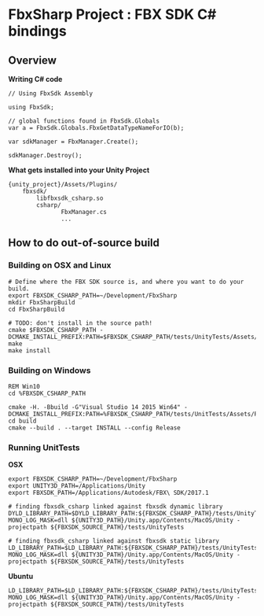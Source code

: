 # FbxSharp Project : FBX SDK C# bindings

## Overview

**Writing C# code**
```
// Using FbxSdk Assembly

using FbxSdk;

// global functions found in FbxSdk.Globals
var a = FbxSdk.Globals.FbxGetDataTypeNameForIO(b);

var sdkManager = FbxManager.Create();

sdkManager.Destroy();
```

**What gets installed into your Unity Project**
```
{unity_project}/Assets/Plugins/
    fbxsdk/
        libfbxsdk_csharp.so
        csharp/
               FbxManager.cs
               ...
```               

## How to do out-of-source build

### Building on OSX and Linux
```
# Define where the FBX SDK source is, and where you want to do your build.
export FBXSDK_CSHARP_PATH=~/Development/FbxSharp
mkdir FbxSharpBuild
cd FbxSharpBuild

# TODO: don't install in the source path!
cmake $FBXSDK_CSHARP_PATH -DCMAKE_INSTALL_PREFIX:PATH=$FBXSDK_CSHARP_PATH/tests/UnityTests/Assets/Plugins
make 
make install
```

### Building on Windows 
```
REM Win10
cd %FBXSDK_CSHARP_PATH

cmake -H. -Bbuild -G"Visual Studio 14 2015 Win64" -DCMAKE_INSTALL_PREFIX:PATH=%FBXSDK_CSHARP_PATH/tests/UnitTests/Assets/Plugins
cd build
cmake --build . --target INSTALL --config Release
```

### Running UnitTests

**OSX**
```
export FBXSDK_CSHARP_PATH=~/Development/FbxSharp
export UNITY3D_PATH=/Applications/Unity
export FBXSDK_PATH=/Applications/Autodesk/FBX\ SDK/2017.1

# finding fbxsdk_csharp linked against fbxsdk dynamic library
DYLD_LIBRARY_PATH=$DYLD_LIBRARY_PATH:${FBXSDK_CSHARP_PATH}/tests/UnityTests/Assets/Plugins/fbxsdk:${FBXSDK_PATH}/lib/clang/release MONO_LOG_MASK=dll ${UNITY3D_PATH}/Unity.app/Contents/MacOS/Unity -projectpath ${FBXSDK_SOURCE_PATH}/tests/UnityTests

# finding fbxsdk_csharp linked against fbxsdk static library
LD_LIBRARY_PATH=$LD_LIBRARY_PATH:${FBXSDK_CSHARP_PATH}/tests/UnityTests/Assets/Plugins/fbxsdk MONO_LOG_MASK=dll ${UNITY3D_PATH}/Unity.app/Contents/MacOS/Unity -projectpath ${FBXSDK_SOURCE_PATH}/tests/UnityTests
```

**Ubuntu**

```
LD_LIBRARY_PATH=$LD_LIBRARY_PATH:${FBXSDK_CSHARP_PATH}/tests/UnityTests/Assets/Plugins/fbxsdk MONO_LOG_MASK=dll ${UNITY3D_PATH}/Unity.app/Contents/MacOS/Unity -projectpath ${FBXSDK_SOURCE_PATH}/tests/UnityTests
```


